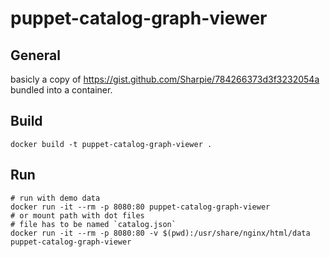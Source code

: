 # puppet-catalog-graph-viewer

## General

basicly a copy of <https://gist.github.com/Sharpie/784266373d3f3232054a> bundled into a container.

## Build

```shell
docker build -t puppet-catalog-graph-viewer .
```

## Run

```shell
# run with demo data
docker run -it --rm -p 8080:80 puppet-catalog-graph-viewer
# or mount path with dot files
# file has to be named `catalog.json`
docker run -it --rm -p 8080:80 -v $(pwd):/usr/share/nginx/html/data puppet-catalog-graph-viewer
```
